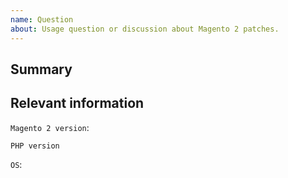 ```yaml
---
name: Question
about: Usage question or discussion about Magento 2 patches.
---
```


<!--
Before opening a new issue, please search existing issues https://github.com/codemanufacture/magento2-patches/issues
-->

## Summary

## Relevant information

<!-- Provide as much useful information as you can -->

`Magento 2 version`: <!-- Provide Magento 2 version -->

`PHP version` <!-- Provide PHP version -->

`OS`: <!-- Provide information about OS -->
